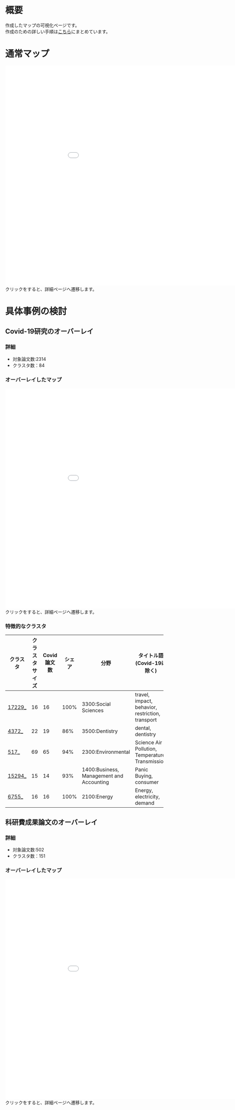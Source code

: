 # 概要   
作成したマップの可視化ページです。  
作成のための詳しい手順は[こちら](../procedure)にまとめています。  


# 通常マップ  
<iframe width="1000" height="700" frameborder="0" scrolling="no" src="base.html"></iframe>
クリックをすると、詳細ページへ遷移します。

# 具体事例の検討  
## Covid-19研究のオーバーレイ  
### 詳細
- 対象論文数:2314  
- クラスタ数：84  

### オーバーレイしたマップ  
<iframe width="1000" height="700" frameborder="0" scrolling="no" src="COVID.html"></iframe>
クリックをすると、詳細ページへ遷移します。

### 特徴的なクラスタ
|クラスタ|クラスタサイズ|Covid論文数|シェア|分野|タイトル語(Covid-19は除く)|
| ----   | ----         | ----      | ---- | ---- | ---- |
|[17229_](details/17229_.html)	|16	|16	|100%	|3300:Social Sciences	|travel, impact, behavior, restriction, transport|
|[4372_](details/4372_.html)	|22	|19	|86%	|3500:Dentistry	|dental, dentistry|
|[517_](details/517_.html)	|69	|65	|94%	|2300:Environmental |Science	Air Pollution, Temperature, Transmission|
|[15294_](details/15294_.html)	|15	|14	|93%	|1400:Business, Management and Accounting	|Panic Buying, consumer|
|[6755_](details/6755_.html)	|16	|16	|100%	|2100:Energy	|Energy, electricity, demand|


## 科研費成果論文のオーバーレイ  
### 詳細  
- 対象論文数:502  
- クラスタ数：151  

### オーバーレイしたマップ  
<iframe width="1000" height="700" frameborder="0" scrolling="no" src="KAKEN.html"></iframe>
クリックをすると、詳細ページへ遷移します。
